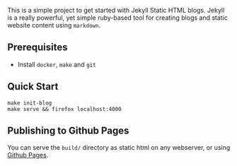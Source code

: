 This is a simple project to get started with Jekyll Static HTML
blogs. Jekyll is a really powerful, yet simple ruby-based tool for
creating blogs and static website content using `markdown`.

 ## Prerequisites

* Install `docker`, `make` and `git`

## Quick Start

```
make init-blog
make serve && firefox localhost:4000
```

## Publishing to Github Pages

You can serve the `build/` directory as static html on any webserver, or using [Github Pages](https://pages.github.com/).
